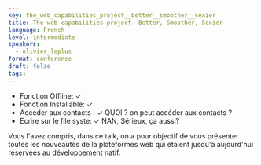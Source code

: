 ```yaml
---
key: the_web_capabilities_project__better__smoother__sexier
title: The web capabilities project- Better, Smoother, Sexier
language: French
level: intermediate
speakers:
  - olivier_leplus
format: conference
draft: false
tags:
---
```

* Fonction Offline: ✓
* Fonction Installable: ✓
* Accéder aux contacts :  ✓ QUOI ? on peut accéder aux contacts ?
* Ecrire sur le file syste: ✓ NAN, Sérieux, ça aussi?

Vous l'avez compris, dans ce talk, on a pour objectif de vous présenter toutes les nouveautés de la plateformes web qui étaient jusqu'à aujourd'hui réservées au développement natif.
